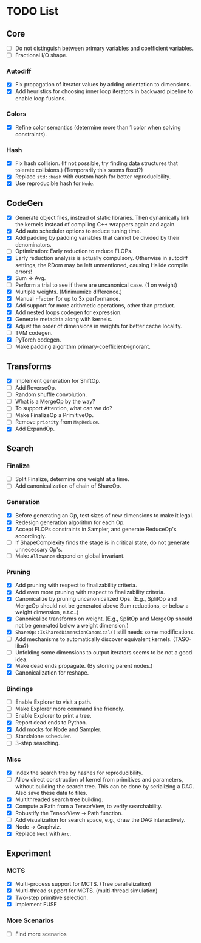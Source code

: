 # TODO List

## Core

- [ ] Do not distinguish between primary variables and coefficient variables.
- [ ] Fractional I/O shape.

### Autodiff

- [x] Fix propagation of iterator values by adding orientation to dimensions.
- [x] Add heuristics for choosing inner loop iterators in backward pipeline to enable loop fusions.

### Colors

- [x] Refine color semantics (determine more than 1 color when solving constraints).

### Hash

- [x] Fix hash collision. (If not possible, try finding data structures that tolerate collisions.) (Temporarily this seems fixed?)
- [x] Replace `std::hash` with custom hash for better reproducibility.
- [x] Use reproducible hash for `Node`.

## CodeGen

- [x] Generate object files, instead of static libraries. Then dynamically link the kernels instead of compiling C++ wrappers again and again.
- [x] Add auto scheduler options to reduce tuning time.
- [x] Add padding by padding variables that cannot be divided by their denominators.
- [ ] Optimization: Early reduction to reduce FLOPs.
- [x] Early reduction analysis is actually compulsory. Otherwise in autodiff settings, the RDom may be left unmentioned, causing Halide compile errors!
- [x] Sum -> Avg.
- [ ] Perform a trial to see if there are uncanonical case. (1 on weight)
- [x] Multiple weights. (Minimumize difference.)
- [x] Manual `rfactor` for up to 3x performance.
- [x] Add support for more arithmetic operations, other than product.
- [x] Add nested loops codegen for expression.
- [x] Generate metadata along with kernels.
- [x] Adjust the order of dimensions in weights for better cache locality.
- [ ] TVM codegen.
- [x] PyTorch codegen.
- [ ] Make padding algorithm primary-coefficient-ignorant.

## Transforms

- [x] Implement generation for ShiftOp.
- [ ] Add ReverseOp.
- [ ] Random shuffle convolution.
- [ ] What is a MergeOp by the way?
- [ ] To support Attention, what can we do?
- [ ] Make FinalizeOp a PrimitiveOp.
- [ ] Remove `priority` from `MapReduce`.
- [x] Add ExpandOp.

## Search

### Finalize

- [ ] Split Finalize, determine one weight at a time.
- [ ] Add canonicalization of chain of ShareOp.

### Generation

- [x] Before generating an Op, test sizes of new dimensions to make it legal.
- [x] Redesign generation algorithm for each Op.
- [x] Accept FLOPs constraints in Sampler, and generate ReduceOp's accordingly.
- [ ] If ShapeComplexity finds the stage is in critical state, do not generate unnecessary Op's.
- [ ] Make `Allowance` depend on global invariant.

### Pruning

- [x] Add pruning with respect to finalizability criteria.
- [x] Add even more pruning with respect to finalizability criteria.
- [x] Canonicalize by pruning uncanonicalized Ops. (E.g., SplitOp and MergeOp should not be generated above Sum reductions, or below a weight dimension, e.t.c..)
- [x] Canonicalize transforms on weight. (E.g., SplitOp and MergeOp should not be generated below a weight dimension.)
- [x] `ShareOp::IsSharedDimensionCanonical()` still needs some modifications.
- [ ] Add mechanisms to automatically discover equivalent kernels. (TASO-like?)
- [ ] Unfolding some dimensions to output iterators seems to be not a good idea.
- [x] Make dead ends propagate. (By storing parent nodes.)
- [x] Canonicalization for reshape.

### Bindings

- [ ] Enable Explorer to visit a path.
- [ ] Make Explorer more command line friendly.
- [ ] Enable Explorer to print a tree.
- [x] Report dead ends to Python.
- [x] Add mocks for Node and Sampler.
- [ ] Standalone scheduler.
- [ ] 3-step searching.

### Misc

- [x] Index the search tree by hashes for reproducibility.
- [ ] Allow direct construction of kernel from primitives and parameters, without building the search tree. This can be done by serializing a DAG. Also save these data to files.
- [x] Multithreaded search tree building.
- [x] Compute a Path from a TensorView, to verify searchability.
- [x] Robustify the TensorView -> Path function.
- [ ] Add visualization for search space, e.g., draw the DAG interactively.
- [x] Node -> Graphviz.
- [x] Replace `Next` with `Arc`.

## Experiment

### MCTS

- [x] Multi-process support for MCTS. (Tree parallelization)
- [x] Multi-thread support for MCTS. (multi-thread simulation)
- [x] Two-step primitive selection. 
- [x] Implement FUSE

### More Scenarios

- [ ] Find more scenarios